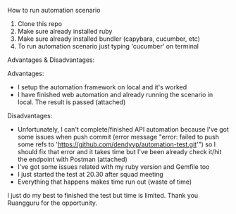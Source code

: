 How to run automation scenario
1. Clone this repo
2. Make sure already installed ruby
3. Make sure already installed bundler (capybara, cucumber, etc)
4. To run automation scenario just typing 'cucumber' on terminal

Advantages & Disadvantages:

Advantages:
- I setup the automation framework on local and it's worked
- I have finished web automation and already running the scenario in local. The result is passed (attached)

Disadvantages:
- Unfortunately, I can't complete/finished API automation because I've got some issues when push commit (error message "error: failed to push some refs to 'https://github.com/dendyyp/automation-test.git'") so I should fix that error and it takes time but I've been already check it/hit the endpoint with Postman (attached)
- I've got some issues related with my ruby version and Gemfile too
- I just started the test at 20.30 after squad meeting
- Everything that happens makes time run out (waste of time)

I just do my best to finished the test but time is limited. Thank you Ruangguru for the opportunity.

